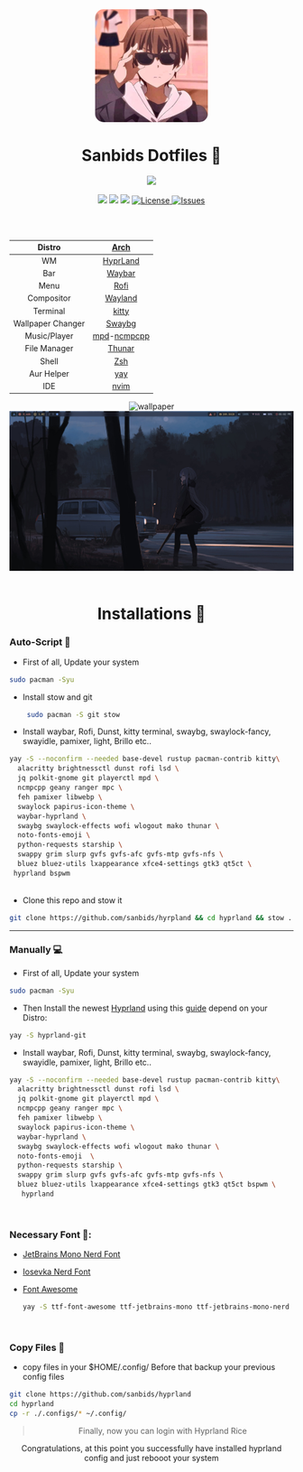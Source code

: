 <div align="center">
<img alt="Profiles Pictures" src="https://raw.githubusercontent.com/sanbids/hyrpland/main/screenshot/face.jpg" width="200" height="200" style="border-radius: 15px;"/>
</div>

<div align="center">
  <h1>Sanbids Dotfiles 📁</h1>
      <img src="https://readme-typing-svg.demolab.com?font=Iosevka+Nerd+Font&weight=900&pause=1000&color=6791C9&background=0C0E0F00&center=true&vCenter=true&width=435&lines=Love+Yourself"
</div>

![](https://img.shields.io/github/last-commit/sanbids/hyprland?&style=for-the-badge&color=8D748C&logoColor=D9E0EE&labelColor=252733)
![](https://img.shields.io/github/stars/sanbids/hyprland?style=for-the-badge&logo=starship&color=AB6C6A&logoColor=D9E0EE&labelColor=252733)
[![](https://img.shields.io/github/repo-size/sanbids/hyprland?color=%23DDB&label=SIZE&logo=codesandbox&style=for-the-badge&logoColor=D9E0EE&labelColor=252733)](https://github.com/1amSimp1e/dots)
<a href="https://github.com/sanbids/hyprland/blob/main/LICENSE">
<img alt="License" src="https://img.shields.io/github/license/sanbids/hyprland?style=for-the-badge&logo=starship&color=A1C999&logoColor=D9E0EE&labelColor=252733" />
</a>
<a href="https://github.com/sanbids/hyprland/issues">
<img alt="Issues" src="https://img.shields.io/github/issues/sanbids/hyprland?style=for-the-badge&logo=bilibili&color=5E81AC&logoColor=D9E0EE&labelColor=252733" />
</a>


<br>
<br>
<div align="center" >
  
|Distro|[Arch](https://archlinux.org/)|
|:----:|:----:|
| WM|[HyprLand](https://github.com/hyprwm/Hyprland)|
|Bar|[Waybar](https://github.com/Alexays/Waybar)|
|Menu|[Rofi](https://github.com/davatorium/rofi)|
|Compositor|[Wayland](https://wayland.freedesktop.org/)|
|Terminal|[kitty](https://github.com/kovidgoyal/kitty)|
|Wallpaper Changer|[Swaybg](https://github.com/swaywm/swaybg)|
|Music/Player|[mpd](https://archlinux.org/packages/extra/x86_64/mpd/)-[ncmpcpp](https://archlinux.org/packages/community/x86_64/ncmpcpp/)|
|File Manager|[Thunar](https://archlinux.org/packages/extra/x86_64/thunar/)|
|Shell|[Zsh](https://archlinux.org/packages/extra/x86_64/zsh/)|
|Aur Helper|[yay](https://github.com/Jguer/yay)|
|IDE |[nvim](https://github.com/neovim/neovim)|


</div>

<div>
  <img src="https://raw.githubusercontent.com/sanbids/hyrpland/main/wallpaper/first.png" alt="wallpaper">
  <br>
  <img src="https://raw.githubusercontent.com/sanbids/hyrpland/main/wallpaper/second.png" alt="wallpaper1">
</div>
<br>
  
<div align="center">
    <h1>Installations 💫</h1>
</div>

<div>
  <h3 align="left">Auto-Script 󰑷 </h3>
</div>

<div align="left">

- First of all, Update your system

```bash
sudo pacman -Syu

```
  
- Install stow and git

  ```zsh
   sudo pacman -S git stow
  ```
  
- Install waybar, Rofi, Dunst, kitty terminal, swaybg, swaylock-fancy, swayidle, pamixer, light, Brillo etc..

```zsh
yay -S --noconfirm --needed base-devel rustup pacman-contrib kitty\
  alacritty brightnessctl dunst rofi lsd \
  jq polkit-gnome git playerctl mpd \
  ncmpcpp geany ranger mpc \
  feh pamixer libwebp \
  swaylock papirus-icon-theme \
  waybar-hyprland \
  swaybg swaylock-effects wofi wlogout mako thunar \
  noto-fonts-emoji \
  python-requests starship \
  swappy grim slurp gvfs gvfs-afc gvfs-mtp gvfs-nfs \
  bluez bluez-utils lxappearance xfce4-settings gtk3 qt5ct \ 
 hyprland bspwm 
  
```

  - Clone this repo and stow it
  
  ```zsh
  git clone https://github.com/sanbids/hyrpland && cd hyprland && stow .
  ```
  
</div>


  ---------------------


  
<div>
  <h3 align="left">Manually 💻</h3>
</div>

<div align="left">

- First of all, Update your system

```bash
sudo pacman -Syu

```
  
  - Then Install the newest [Hyprland](https://hyprland.org/) using this [guide](https://wiki.hyprland.org/Getting-Started/Installation/) depend on your Distro:

  ```zsh
  yay -S hyprland-git
  ```
  
  
- Install waybar, Rofi, Dunst, kitty terminal, swaybg, swaylock-fancy, swayidle, pamixer, light, Brillo etc..

```zsh
yay -S --noconfirm --needed base-devel rustup pacman-contrib kitty\
  alacritty brightnessctl dunst rofi lsd \
  jq polkit-gnome git playerctl mpd \
  ncmpcpp geany ranger mpc \
  feh pamixer libwebp \
  swaylock papirus-icon-theme \
  waybar-hyprland \
  swaybg swaylock-effects wofi wlogout mako thunar \
  noto-fonts-emoji  \
  python-requests starship \
  swappy grim slurp gvfs gvfs-afc gvfs-mtp gvfs-nfs \
  bluez bluez-utils lxappearance xfce4-settings gtk3 qt5ct bspwm \
   hyprland 
```
</div>

<br>
<div align="left">
  
### Necessary Font 🔑:

- [JetBrains Mono Nerd Font](https://github.com/ryanoasis/nerd-fonts/releases/download/v2.2.2/JetBrainsMono.zip)

- [Iosevka Nerd Font](https://github.com/ryanoasis/nerd-fonts/releases/download/v2.3.3/Iosevka.zip)

- [Font Awesome](https://archlinux.org/packages/community/any/ttf-font-awesome/)
  ```zsh
  yay -S ttf-font-awesome ttf-jetbrains-mono ttf-jetbrains-mono-nerd ttf-terminus-nerd ttf-inconsolata ttf-joypixels --noconfirm --needed
  ```
  </div>


<br>
<div align="left">
  
### Copy Files 💾

  - copy files in your $HOME/.config/ Before that backup your previous config files
```bash
git clone https://github.com/sanbids/hyprland
cd hyprland
cp -r ./.configs/* ~/.config/
```

</div>


> Finally, now you can login with Hyprland Rice

Congratulations, at this point you successfully have installed hyprland config and just rebooot your system
